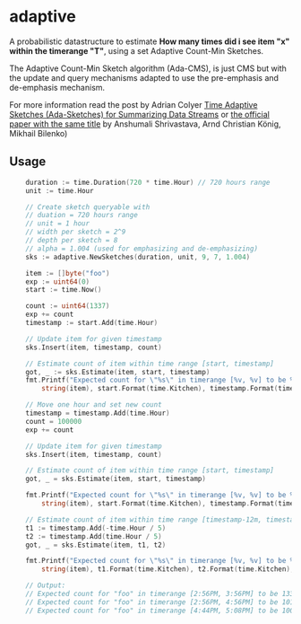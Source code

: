 # adaptive

A probabilistic datastructure to estimate **How many times did i see item "x" within the timerange "T"**, using a set Adaptive Count-Min Sketches.

The Adaptive Count-Min Sketch algorithm (Ada-CMS), is just CMS but with the update and query mechanisms adapted to use the pre-emphasis and de-emphasis mechanism.

For more information read the post by Adrian Colyer [Time Adaptive Sketches (Ada-Sketches) for Summarizing Data Streams](https://blog.acolyer.org/2016/07/21/time-adaptive-sketches-ada-sketches-for-summarizing-data-streams/) or [the official paper with the same title](https://www.cs.rice.edu/~as143/Papers/16-ada-sketches.pdf) by Anshumali Shrivastava, Arnd Christian König, Mikhail Bilenko) 

## Usage
```go
    duration := time.Duration(720 * time.Hour) // 720 hours range
	unit := time.Hour

	// Create sketch queryable with
	// duation = 720 hours range
	// unit = 1 hour
	// width per sketch = 2^9
	// depth per sketch = 8
	// alpha = 1.004 (used for emphasizing and de-emphasizing)
	sks := adaptive.NewSketches(duration, unit, 9, 7, 1.004)

	item := []byte("foo")
	exp := uint64(0)
	start := time.Now()

	count := uint64(1337)
	exp += count
	timestamp := start.Add(time.Hour)

	// Update item for given timestamp
	sks.Insert(item, timestamp, count)

	// Estimate count of item within time range [start, timestamp]
	got, _ := sks.Estimate(item, start, timestamp)
	fmt.Printf("Expected count for \"%s\" in timerange [%v, %v] to be %d, got %d \n",
		string(item), start.Format(time.Kitchen), timestamp.Format(time.Kitchen), exp, got)

	// Move one hour and set new count
	timestamp = timestamp.Add(time.Hour)
	count = 100000
	exp += count

	// Update item for given timestamp
	sks.Insert(item, timestamp, count)

	// Estimate count of item within time range [start, timestamp]
	got, _ = sks.Estimate(item, start, timestamp)

	fmt.Printf("Expected count for \"%s\" in timerange [%v, %v] to be %d, got %d \n",
		string(item), start.Format(time.Kitchen), timestamp.Format(time.Kitchen), got, exp)

	// Estimate count of item within time range [timestamp-12m, timestamp+12m]
	t1 := timestamp.Add(-time.Hour / 5)
	t2 := timestamp.Add(time.Hour / 5)
	got, _ = sks.Estimate(item, t1, t2)

	fmt.Printf("Expected count for \"%s\" in timerange [%v, %v] to be %d, got %d \n",
		string(item), t1.Format(time.Kitchen), t2.Format(time.Kitchen), got, count)

	// Output:
	// Expected count for "foo" in timerange [2:56PM, 3:56PM] to be 1337, got 1337
	// Expected count for "foo" in timerange [2:56PM, 4:56PM] to be 101337, got 101337
	// Expected count for "foo" in timerange [4:44PM, 5:08PM] to be 100000, got 100000
```
